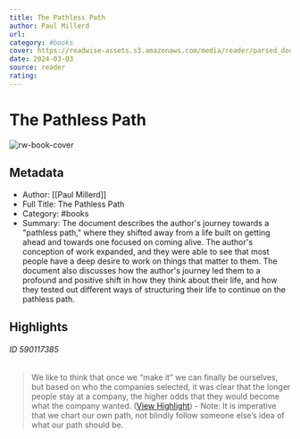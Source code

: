 ```yaml
---
title: The Pathless Path
author: Paul Millerd
url: 
category: #books
cover: https://readwise-assets.s3.amazonaws.com/media/reader/parsed_document_assets/86148712/image_cover-d08a4eaf7c9c3049e782e2596cbc81635dada_7xPRd2D.jpg
date: 2024-03-03
source: reader
rating:
---
```

# The Pathless Path

![rw-book-cover](https://readwise-assets.s3.amazonaws.com/media/reader/parsed_document_assets/86148712/image_cover-d08a4eaf7c9c3049e782e2596cbc81635dada_7xPRd2D.jpg)

## Metadata
- Author: [[Paul Millerd]]
- Full Title: The Pathless Path
- Category: #books
- Summary: The document describes the author's journey towards a "pathless path," where they shifted away from a life built on getting ahead and towards one focused on coming alive. The author's conception of work expanded, and they were able to see that most people have a deep desire to work on things that matter to them. The document also discusses how the author's journey led them to a profound and positive shift in how they think about their life, and how they tested out different ways of structuring their life to continue on the pathless path.

## Highlights
###### ID 590117385
> We like to think that once we “make it” we can finally be ourselves, but based on who the companies selected, it was clear that the longer people stay at a company, the higher odds that they would become what the company wanted. ([View Highlight](https://read.readwise.io/read/01h9b1xbfdc9y69457dgqdexdf))
    - Note: It is imperative that we chart our own path, not blindly follow someone else’s idea of what our path should be.
    
